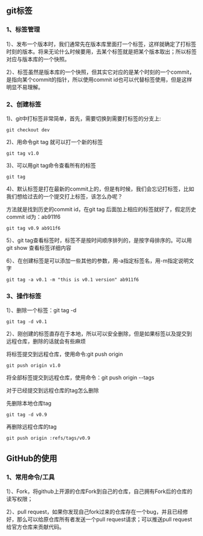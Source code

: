 ## git标签

### 1、标签管理

1）、发布一个版本时，我们通常先在版本库里面打一个标签，这样就确定了打标签时刻的版本。将来无论什么时候要用，去某个标签就是把某个版本取出；所以标签对应与版本库的一个快照。

2）、标签虽然是版本库的一个快照，但其实它对应的是某个时刻的一个commit，是指向某个commit的指针，所以使用commit id也可以代替标签使用，但是这样明显不易理解。

### 2、创建标签

1)、git中打标签非常简单，首先，需要切换到需要打标签的分支上:	

```
git checkout dev
```

2)、用命令git tag <tagneme>就可以打一个新的标签

```git
git tag v1.0
```

3)、可以用git tag命令查看所有的标签

```
git tag
```

4)、默认标签是打在最新的commit上的，但是有时候，我们会忘记打标签，比如我们想给过去的一个提交打上标签，该怎么办呢？

方法就是找到历史的commit id，在git tag <tag name>后面加上相应的标签就好了，假定历史commit id为：ab911f6

```
git tag v0.9 ab911f6
```

5）、git tag查看标签时，标签不是按时间顺序排列的，是按字母排序的。可以用git show <tag name>查看标签详细内容

6）、在创建标签是可以添加一些其他的参数，用-a指定标签名，用-m指定说明文字

```
git tag -a v0.1 -m "this is v0.1 version" ab911f6
```

### 3、操作标签

1）、删除一个标签：git tag -d <tag name>

```
git tag -d v0.1
```

2）、刚创建的标签直存在于本地，所以可以安全删除，但是如果标签以及提交到远程仓库，删除的话就会有些麻烦

将标签提交到远程仓库，使用命令:git push origin <tag name>

```
git push origin v1.0
```

将全部标签提交到远程仓库，使用命令：git push origin --tags

对于已经提交到远程仓库的tag怎么删除

先删除本地仓库tag

```
git tag -d v0.9
```

再删除远程仓库的tag

```
git push origin :refs/tags/v0.9
```



## GitHub的使用

### 1、常用命令/工具

1）、Fork，将github上开源的仓库Fork到自己的仓库，自己拥有Fork后的仓库的读写权限；

2）、pull request，如果你发现自己fork过来的仓库存在一个bug，并且已经修好，那么可以给原仓库所有者发送一个pull request请求；可以推送pull request给官方仓库来贡献代码。

